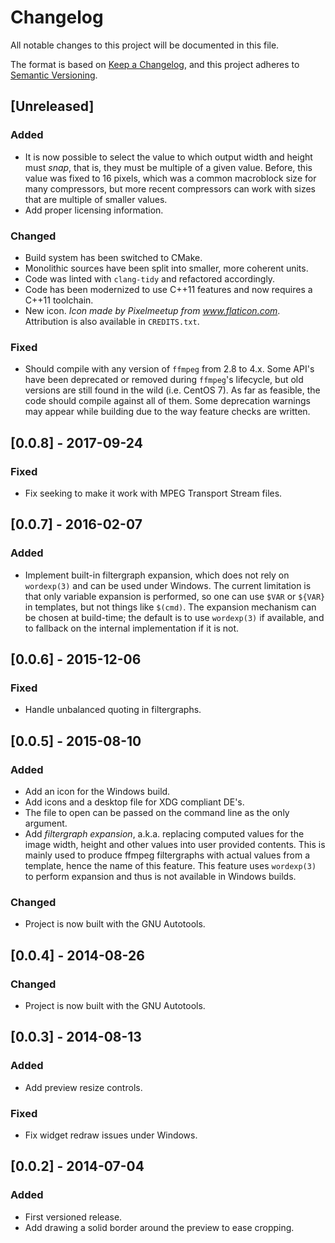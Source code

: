 # Changelog

All notable changes to this project will be documented in this file.

The format is based on [Keep a Changelog](https://keepachangelog.com/en/1.0.0/),
and this project adheres to [Semantic Versioning](https://semver.org/spec/v2.0.0.html).

## [Unreleased]

### Added

* It is now possible to select the value to which output width and height must
  _snap_, that is, they must be multiple of a given value. Before, this value
  was fixed to 16 pixels, which was a common macroblock size for many
  compressors, but more recent compressors can work with sizes that are multiple
  of smaller values.
* Add proper licensing information.

### Changed

* Build system has been switched to CMake.
* Monolithic sources have been split into smaller, more coherent units.
* Code was linted with `clang-tidy` and refactored accordingly.
* Code has been modernized to use C++11 features and now requires a C++11
  toolchain.
* New icon. _Icon made by Pixelmeetup from www.flaticon.com_. Attribution is also
  available in `CREDITS.txt`.

### Fixed

* Should compile with any version of `ffmpeg` from 2.8 to 4.x. Some API's have
  been deprecated or removed during `ffmpeg`'s lifecycle, but old versions are
  still found in the wild (i.e. CentOS 7). As far as feasible, the code should
  compile against all of them. Some deprecation warnings may appear while
  building due to the way feature checks are written.

## [0.0.8] - 2017-09-24

### Fixed

* Fix seeking to make it work with MPEG Transport Stream files.

## [0.0.7] - 2016-02-07

### Added

* Implement built-in filtergraph expansion, which does not rely on `wordexp(3)`
  and can be used under Windows. The current limitation is that only variable
  expansion is performed, so one can use `$VAR` or `${VAR}` in templates, but not
  things like `$(cmd)`. The expansion mechanism can be chosen at build-time; the
  default is to use `wordexp(3)` if available, and to fallback on the internal
  implementation if it is not.

## [0.0.6] - 2015-12-06

### Fixed

* Handle unbalanced quoting in filtergraphs.


## [0.0.5] - 2015-08-10

### Added

* Add an icon for the Windows build.
* Add icons and a desktop file for XDG compliant DE's.
* The file to open can be passed on the command line as the only argument.
* Add _filtergraph expansion_, a.k.a. replacing computed values for the image
  width, height and other values into user provided contents. This is mainly
  used to produce ffmpeg filtergraphs with actual values from a template, hence
  the name of this feature. This feature uses `wordexp(3)` to perform expansion
  and thus is not available in Windows builds.

### Changed

* Project is now built with the GNU Autotools.

## [0.0.4] - 2014-08-26

### Changed

* Project is now built with the GNU Autotools.

## [0.0.3] - 2014-08-13

### Added

* Add preview resize controls.

### Fixed

* Fix widget redraw issues under Windows.

## [0.0.2] - 2014-07-04

### Added

* First versioned release.
* Add drawing a solid border around the preview to ease cropping.
